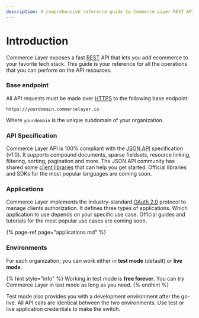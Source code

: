 ```yaml
---
description: A comprehensive reference guide to Commerce Layer REST API
---
```


# Introduction

Commerce Layer exposes a fast [REST](http://en.wikipedia.org/wiki/Representational_State_Transfer) API that lets you add ecommerce to your favorite tech stack. This guide is your reference for all the operations that you can perform on the API resources.

### Base endpoint

All API requests must be made over [HTTPS](http://en.wikipedia.org/wiki/HTTP_Secure) to the following base endpoint:

```http
https://yourdomain.commercelayer.io
```

Where `yourdomain` is the unique subdomain of your organization. 

### API Specification

Commerce Layer API is 100% compliant with the [JSON API](http://jsonapi.org/format/) specification \(v1.0\). It supports compound documents, sparse fieldsets, resource linking, filtering, sorting, pagination and more. The JSON API community has shared some [client libraries](http://jsonapi.org/implementations/#client-libraries) that can help you get started. Official libraries and SDKs for the most popular languages are coming soon.

### Applications

Commerce Layer implements the industry-standard [OAuth 2.0](https://oauth.net/2/) protocol to manage clients authorization. It defines three types of applications. Which application to use depends on your specific use case. Official guides and tutorials for the most popular use cases are coming soon.

{% page-ref page="applications.md" %}

### Environments

For each organization, you can work either in **test mode** \(default\) or **live mode**. 

{% hint style="info" %}
Working in test mode is **free forever**. You can try Commerce Layer in test mode as long as you need.
{% endhint %}

Test mode also provides you with a development environment after the go-live. All API calls are identical between the two environments. Use test or live application credentials to make the switch.

